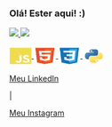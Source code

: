 ### Olá! Ester aqui! :)
<div>
  <a href="https://github.com/esteroliver">
  <img height="140em" src="https://github-readme-stats.vercel.app/api?username=esteroliver&show_icons=true&theme=radical&include_all_commits=true&count_private=true"/>
  <img height="140em" src="https://github-readme-stats.vercel.app/api/top-langs/?username=esteroliver&layout=compact&langs_count=7&theme=radical"/>
</div>
<div style="display: inline_block"><br>
  <img align="center" alt="Js" height="30" width="40" src="https://raw.githubusercontent.com/devicons/devicon/master/icons/javascript/javascript-plain.svg">
  <img align="center" alt="HTML" height="30" width="40" src="https://raw.githubusercontent.com/devicons/devicon/master/icons/html5/html5-original.svg">
  <img align="center" alt="CSS" height="30" width="40" src="https://raw.githubusercontent.com/devicons/devicon/master/icons/css3/css3-original.svg">
  <img align="center" alt="Python" height="30" width="40" src="https://raw.githubusercontent.com/devicons/devicon/master/icons/python/python-original.svg">
</div>
<br>
<div style="display:inline_block">
  <a href="https://www.linkedin.com/in/ester-oliveira-7503a6215?lipi=urn%3Ali%3Apage%3Ad_flagship3_profile_view_base_contact_details%3BDVnwxEdOQp%2BVF7tTJvzl1w%3D%3D">Meu LinkedIn</a>
  <p> | </p>
  <a href="https://www.instagram.com/teduarte/">Meu Instagram</a>
</div>


